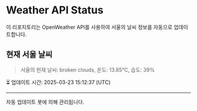 
# Weather API Status

이 리포지토리는 OpenWeather API를 사용하여 서울의 날씨 정보를 자동으로 업데이트합니다.

## 현재 서울 날씨
> 서울의 현재 날씨: broken clouds, 온도: 13.85°C, 습도: 39%

⏳ 업데이트 시간: 2025-03-23 15:12:37 (UTC)

---
자동 업데이트 봇에 의해 관리됩니다.
